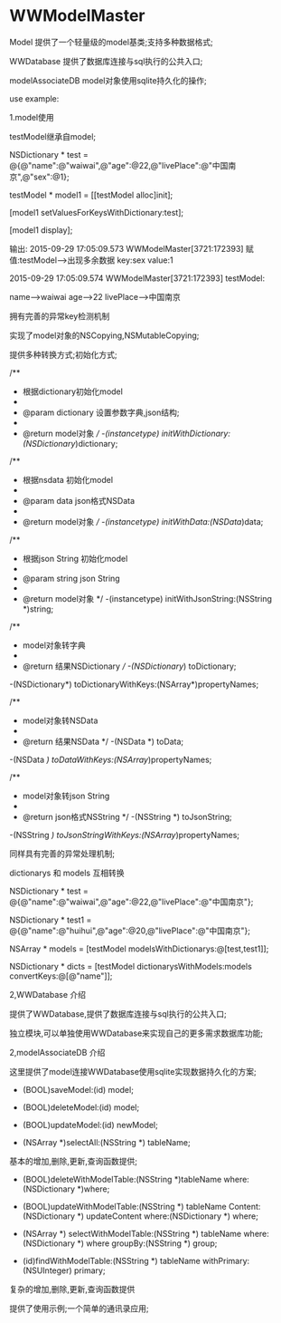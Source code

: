 # WWModelMaster
Model 提供了一个轻量级的model基类;支持多种数据格式;

WWDatabase 提供了数据库连接与sql执行的公共入口;

modelAssociateDB model对象使用sqlite持久化的操作;

use example:

1.model使用

testModel继承自model;

NSDictionary * test = @{@"name":@"waiwai",@"age":@22,@"livePlace":@"中国南京",@"sex":@1};

testModel * model1 = [[testModel alloc]init];

[model1 setValuesForKeysWithDictionary:test];

[model1 display];

输出:
2015-09-29 17:05:09.573 WWModelMaster[3721:172393] 赋值:testModel-->出现多余数据 key:sex value:1

2015-09-29 17:05:09.574 WWModelMaster[3721:172393] testModel:

name-->waiwai
age-->22
livePlace-->中国南京

拥有完善的异常key检测机制

实现了model对象的NSCopying,NSMutableCopying;

提供多种转换方式;初始化方式;

/**
 *  根据dictionary初始化model
 *
 *  @param dictionary 设置参数字典,json结构;
 *
 *  @return model对象
 */
-(instancetype) initWithDictionary:(NSDictionary*)dictionary;

/**
 *  根据nsdata 初始化model
 *
 *  @param data json格式NSData
 *
 *  @return model对象
 */
-(instancetype) initWithData:(NSData*)data;

/**
 *  根据json String 初始化model
 *
 *  @param string json String
 *
 *  @return model对象
 */
-(instancetype) initWithJsonString:(NSString *)string;

/**
 *  model对象转字典
 *
 *  @return 结果NSDictionary
 */
-(NSDictionary*) toDictionary;

-(NSDictionary*) toDictionaryWithKeys:(NSArray*)propertyNames;

/**
 *  model对象转NSData
 *
 *  @return 结果NSData
 */
-(NSData *) toData;

-(NSData *) toDataWithKeys:(NSArray*)propertyNames;

/**
 *  model对象转json String
 *
 *  @return json格式NSString
 */
-(NSString *) toJsonString;

-(NSString *) toJsonStringWithKeys:(NSArray*)propertyNames;

同样具有完善的异常处理机制;

dictionarys 和 models 互相转换

NSDictionary * test = @{@"name":@"waiwai",@"age":@22,@"livePlace":@"中国南京"};

NSDictionary * test1 = @{@"name":@"huihui",@"age":@20,@"livePlace":@"中国南京"};
    
NSArray * models = [testModel modelsWithDictionarys:@[test,test1]];
    
NSDictionary * dicts = [testModel dictionarysWithModels:models convertKeys:@[@"name"]];

2,WWDatabase 介绍

提供了WWDatabase,提供了数据库连接与sql执行的公共入口;

独立模块,可以单独使用WWDatabase来实现自己的更多需求数据库功能;

2,modelAssociateDB 介绍

这里提供了model连接WWDatabase使用sqlite实现数据持久化的方案;

- (BOOL)saveModel:(id<JsonModelProtocol>) model;

- (BOOL)deleteModel:(id<JsonModelProtocol>) model;

- (BOOL)updateModel:(id<JsonModelProtocol>) newModel;

- (NSArray *)selectAll:(NSString *) tableName;

基本的增加,删除,更新,查询函数提供;

- (BOOL)deleteWithModelTable:(NSString *)tableName where:(NSDictionary *)where;

- (BOOL)updateWithModelTable:(NSString *) tableName Content:(NSDictionary *) updateContent where:(NSDictionary *) where;

- (NSArray *) selectWithModelTable:(NSString *) tableName where:(NSDictionary *) where groupBy:(NSString *) group;

- (id<JsonModelProtocol>)findWithModelTable:(NSString *) tableName  withPrimary:(NSUInteger) primary;

复杂的增加,删除,更新,查询函数提供

提供了使用示例;一个简单的通讯录应用;
